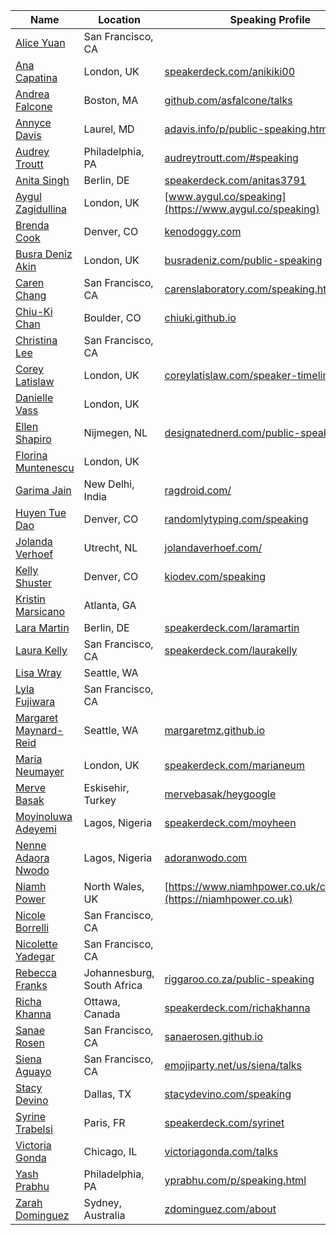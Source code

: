 | Name | Location | Speaking Profile |
| --------|-------|-------|
| [Alice Yuan](https://twitter.com/names_alice) | San Francisco, CA ||
| [Ana Capatina](https://twitter.com/anikiki00) | London, UK | [speakerdeck.com/anikiki00](https://speakerdeck.com/anikiki00) |
| [Andrea Falcone](https://twitter.com/asfalcone) | Boston, MA | [github.com/asfalcone/talks](https://github.com/asfalcone/talks) |
| [Annyce Davis](https://twitter.com/brwngrldev) | Laurel, MD | [adavis.info/p/public-speaking.html](http://www.adavis.info/p/public-speaking.html) |
| [Audrey Troutt](https://twitter.com/auditty) | Philadelphia, PA | [audreytroutt.com/#speaking](http://audreytroutt.com/#speaking) |
| [Anita Singh](https://twitter.com/anitas3791) | Berlin, DE | [speakerdeck.com/anitas3791](https://speakerdeck.com/anitas3791) |
| [Aygul Zagidullina](https://twitter.com/aygul) | London, UK | [www.aygul.co/speaking](https://www.aygul.co/speaking) |
| [Brenda Cook](https://twitter.com/kenodoggy) | Denver, CO | [kenodoggy.com](http://kenodoggy.com) | 
| [Busra Deniz Akin](https://twitter.com/busradeniz) | London, UK |[busradeniz.com/public-speaking](http://www.busradeniz.com/public-speaking/) | 
| [Caren Chang](https://twitter.com/calren24) | San Francisco, CA |[carenslaboratory.com/speaking.html](http://www.carenslaboratory.com/speaking.html)|
| [Chiu-Ki Chan](https://twitter.com/chiuki) | Boulder, CO | [chiuki.github.io](http://chiuki.github.io/) |
| [Christina Lee](https://twitter.com/RunChristinaRun) |San Francisco, CA ||
| [Corey Latislaw](https://twitter.com/corey_latislaw) | London, UK | [coreylatislaw.com/speaker-timeline](http://coreylatislaw.com/speaker-timeline) |
| [Danielle Vass](https://twitter.com/de_velopment) | London, UK ||
| [Ellen Shapiro](https://twitter.com/designatednerd) | Nijmegen, NL | [designatednerd.com/public-speaking](http://designatednerd.com/public-speaking/) |
| [Florina Muntenescu](https://twitter.com/fmuntenescu) | London, UK | 
| [Garima Jain](https://twitter.com/ragdroid) | New Delhi, India | [ragdroid.com/](http://ragdroid.com/)
| [Huyen Tue Dao](https://twitter.com/queencodemonkey) | Denver, CO | [randomlytyping.com/speaking](http://www.randomlytyping.com/speaking/)
| [Jolanda Verhoef](https://twitter.com/lojanda) | Utrecht, NL | [jolandaverhoef.com/](https://jolandaverhoef.com/)
| [Kelly Shuster](https://twitter.com/KellyShuster) | Denver, CO | [kiodev.com/speaking](http://www.kiodev.com/speaking/) |
| [Kristin Marsicano](https://twitter.com/kristinmars) | Atlanta, GA ||
| [Lara Martin](https://twitter.com/lariki) | Berlin, DE | [speakerdeck.com/laramartin](https://speakerdeck.com/laramartin/) |
| [Laura Kelly](https://twitter.com/heylaurakelly) | San Francisco, CA | [speakerdeck.com/laurakelly](http://speakerdeck.com/laurakelly/) |
| [Lisa Wray](https://twitter.com/lisawray) | Seattle, WA ||
| [Lyla Fujiwara](https://twitter.com/ceruleanotter) | San Francisco, CA ||
| [Margaret Maynard-Reid](https://twitter.com/margaretmz) | Seattle, WA | [margaretmz.github.io](http://margaretmz.github.io/) |
| [Maria Neumayer](https://twitter.com/marianeum) | London, UK | [speakerdeck.com/marianeum](https://speakerdeck.com/marianeum) |
| [Merve Basak](https://twitter.com/bsk_mrv) | Eskisehir, Turkey |[mervebasak/heygoogle](https://github.com/mervebasak/HeyGoogle) |
| [Moyinoluwa Adeyemi](https://twitter.com/moyheen) | Lagos, Nigeria | [speakerdeck.com/moyheen](https://speakerdeck.com/moyheen) |
| [Nenne Adaora Nwodo](https://twitter.com/theadoranwodo) | Lagos, Nigeria | [adoranwodo.com](https://adoranwodo.com/) |
| [Niamh Power](https://twitter.com/niamh__power) | North Wales, UK | [https://www.niamhpower.co.uk/community](https://niamhpower.co.uk) |
| [Nicole Borrelli](https://twitter.com/LadyNikoleta) | San Francisco, CA ||
| [Nicolette Yadegar](https://twitter.com/00nicolette) | San Francisco, CA ||
| [Rebecca Franks](https://twitter.com/riggaroo) | Johannesburg, South Africa | [riggaroo.co.za/public-speaking](https://riggaroo.co.za/public-speaking/) |
| [Richa Khanna](https://twitter.com/RichaKhanna10) | Ottawa, Canada | [speakerdeck.com/richakhanna](https://speakerdeck.com/richakhanna) |
| [Sanae Rosen](https://twitter.com/sanaerosen) | San Francisco, CA | [sanaerosen.github.io](https://sanaerosen.github.io/)|
| [Siena Aguayo](https://twitter.com/sienatime) | San Francisco, CA | [emojiparty.net/us/siena/talks](http://emojiparty.net/us/siena/talks) |
| [Stacy Devino](https://twitter.com/doesitpew) | Dallas, TX | [stacydevino.com/speaking](http://stacydevino.com/speaking) |
| [Syrine Trabelsi](https://twitter.com/sarrouna23) | Paris, FR | [speakerdeck.com/syrinet](https://speakerdeck.com/syrinet)
| [Victoria Gonda](https://twitter.com/TTGonda) | Chicago, IL | [victoriagonda.com/talks](http://www.victoriagonda.com/talks)
| [Yash Prabhu](https://twitter.com/yashvprabhu) | Philadelphia, PA | [yprabhu.com/p/speaking.html](http://www.yprabhu.com/p/speaking.html) |
| [Zarah Dominguez](https://twitter.com/zarahjutz) | Sydney, Australia | [zdominguez.com/about](http://zdominguez.com/about) |
